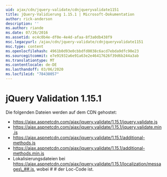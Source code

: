 ```yaml
---
uid: ajax/cdn/jquery-validate/cdnjqueryvalidate1151
title: jQuery-Validierung 1.15.1 | Microsoft-Dokumentation
author: rick-anderson
description: ''
ms.author: riande
ms.date: 07/26/2016
ms.assetid: ec4c0b4e-df0e-4e4d-afaa-8f3a0db438f9
msc.legacyurl: /ajax/cdn/jquery-validate/cdnjqueryvalidate1151
msc.type: content
ms.openlocfilehash: 4961b0d93e0cbbdfd0038c6acd7ebda9dfc90e23
ms.sourcegitcommit: e7e91932a6e91a63e2e46417626f39d6b244a3ab
ms.translationtype: MT
ms.contentlocale: de-DE
ms.lasthandoff: 03/06/2020
ms.locfileid: "78438057"
---
```

# <a name="jquery-validation-1151"></a>jQuery Validation 1.15.1

Die folgenden Dateien werden auf dem CDN gehostet:

- https://ajax.aspnetcdn.com/ajax/jquery.validate/1.15.1/jquery.validate.js
- https://ajax.aspnetcdn.com/ajax/jquery.validate/1.15.1/jquery.validate.min.js
- https://ajax.aspnetcdn.com/ajax/jquery.validate/1.15.1/additional-methods.js
- https://ajax.aspnetcdn.com/ajax/jquery.validate/1.15.1/additional-methods.min.js
- Lokalisierungsdateien bei https://ajax.aspnetcdn.com/ajax/jquery.validate/1.15.1/localization/messages\_##.js, wobei # # der Loc-Code ist.

